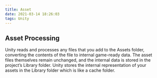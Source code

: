 ```yaml
---
title: Asset
date: 2021-03-14 18:26:03
tags: Unity
---
```

## Asset Processing
Unity reads and processes any files that you add to the Assets folder, converting the contents of the file to internal game-ready data. The asset files themselves remain unchanged, and the internal data is stored in the project’s Library folder.
Unity stores the internal representation of your assets in the Library folder which is like a cache folder.
